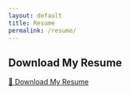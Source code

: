 ```yaml
---
layout: default
title: Resume
permalink: /resume/
---
```


## Download My Resume


<a href="{{ '/assets/Brandon_Resume_2025.pdf' | relative_url }}" class="download-button" download>
    📄 Download My Resume
</a>
